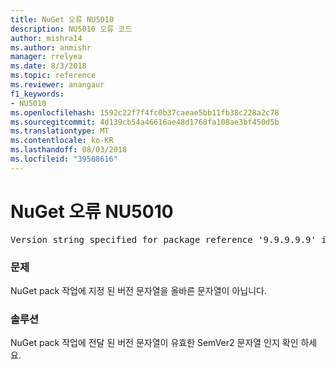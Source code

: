 ```yaml
---
title: NuGet 오류 NU5010
description: NU5010 오류 코드
author: mishra14
ms.author: anmishr
manager: rrelyea
ms.date: 8/3/2018
ms.topic: reference
ms.reviewer: anangaur
f1_keywords:
- NU5010
ms.openlocfilehash: 1592c22f7f4fc0b37caeae5bb11fb38c228a2c78
ms.sourcegitcommit: 4d139cb54a46616ae48d1768fa108ae3bf450d5b
ms.translationtype: MT
ms.contentlocale: ko-KR
ms.lasthandoff: 08/03/2018
ms.locfileid: "39508616"
---
```

# <a name="nuget-error-nu5010"></a>NuGet 오류 NU5010
<pre>Version string specified for package reference '9.9.9.9.9' is invalid.</pre>

### <a name="issue"></a>문제

NuGet pack 작업에 지정 된 버전 문자열을 올바른 문자열이 아닙니다.


### <a name="solution"></a>솔루션

NuGet pack 작업에 전달 된 버전 문자열이 유효한 SemVer2 문자열 인지 확인 하세요.

